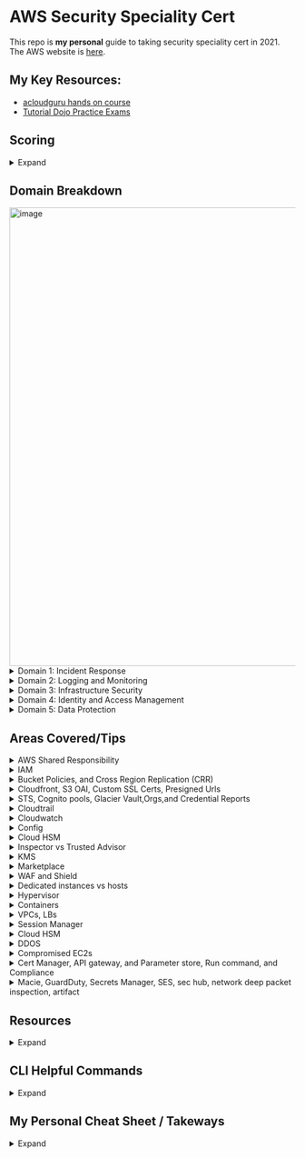 # AWS Security Speciality Cert
This repo is **my personal** guide to taking security speciality cert in 2021. The AWS website is [here](https://aws.amazon.com/certification/certified-security-specialty/).

## My Key Resources: 
* [acloudguru hands on course](https://acloudguru.com/course/aws-certified-security-specialty)
* [Tutorial Dojo Practice Exams](https://portal.tutorialsdojo.com/courses/aws-certified-security-specialty-practice-exams/lessons/practice-exams-timed-mode-7/)

## Scoring
<details>
  <summary>Expand</summary>
  
* 100 - 1000 with minimum 720
* scaled scoring model
* 15 unscored questions that do not affect your score
* Unanswered questions are scored as incorrect; there is no penalty for guessing
* Multiple-choice: Has one correct response and three incorrect responses (distractors).
* Multiple-response: Has two or more correct responses out of five or more options
</details>

## Domain Breakdown 
<img width="807" alt="image" src="https://user-images.githubusercontent.com/44328319/133793047-a5f83399-c53b-4bbb-b12f-322619eb123f.png">

<details>
  <summary>Domain 1: Incident Response </summary>
  
1.1 Given an AWS abuse notice, evaluate the suspected compromised instance or exposed access keys.
* Given an AWS Abuse report about an EC2 instance, securely isolate the instance as part of a forensic investigation.
* Analyze logs relevant to a reported instance to verify a breach, and collect relevant data.
* Capture a memory dump from a suspected instancefor later deep analysis or for legal compliance reasons.
  
1.2 Verify that the Incident Response plan includes relevant AWS services.
* Determine if changes to baseline security configuration have been made.
* Determine if list omits services,processes, or procedures which facilitate Incident Response.
* Recommend services, processes, procedures to remediate gaps.

1.3 Evaluate the configuration of automated alerting, and execute possible remediation of security-related incidents and emerging issues.
* Automate evaluation of conformance with rules for new/changed/removed resources.
* Apply rule-based alerts for common infrastructure misconfigurations.
* Review previous security incidents and recommend improvements to existing systems
  
</details>
<details>
  <summary>Domain 2: Logging and Monitoring </summary>
  
2.1 Design and implement security monitoring and alerting.
* Analyze architecture and identify monitoring requirements and sources for monitoring statistics.
* Analyze architecture to determine which AWS services can be used to automate monitoring and alerting.*
* Analyze the requirements for custom application monitoring, and determine how this could be achieved.
* Setup automated tools/scripts to perform regular audits.
Version 2.0SCS-C014|P A G E

2.2 Troubleshoot security monitoring and alerting.
* Given an occurrence of a known event without the expected alerting, analyze the service functionality and configuration andremediate.
* Given an occurrence of a known event without the expected alerting, analyze the permissions and remediate.
* Given a custom application which is not reporting its statistics, analyze the configuration and remediate.
* Review audit trails of system and user activity.

2.3 Design and implement a logging solution.
* Analyze architecture and identify logging requirements and sources for log ingestion.
* Analyze requirements and implement durable and secure log storage according to AWS best practices.
* Analyzearchitecture to determine which AWS services can be used to automate log ingestion and analysis.

2.4Troubleshoot logging solutions.
* Given the absence of logs, determine the incorrect configuration and define remediation steps.
* Analyze logging access permissions to determine incorrect configuration and define remediation steps.
* Based on the security policy requirements, determine the correct log level, type, and sources
</details>


<details>
  <summary>Domain 3: Infrastructure Security </summary>
  
3.1 Design edge security on AWS.
* For a given workload, assess and limit the attack surface.
* Reduce blast radius (e.g. by distributing applications across accounts and regions).
* Choose appropriate AWS and/or third-party edge services such as WAF, CloudFront and Route53 to protect against DDoS or filter application-level attacks.
* Given a set of edge protection requirements for an application, evaluate the mechanisms to prevent and detect intrusions for compliance and recommend required changes.
* Test WAF rules to ensure they block malicious traffic.

3.2 Design and implement a secure network infrastructure.
* Disable any unnecessary network ports and protocols.
* Given a set of edge protection requirements, evaluate the security groups and NACLs of an application for compliance and recommend required changes.
* Given security requirements, decide on network segmentation (e.g. security groups and NACLs) that allow the minimum ingress/egress access required.
* Determine the use case for VPN or Direct Connect.Determine the use case for enabling VPC Flow Logs.
* Given a description of the network infrastructure for a VPC, analyze the use of subnets and gateways for secure operation.

3.3 Troubleshoot a secure network infrastructure.
* Determine where network traffic flow is being denied.
* Given a configuration,confirm security groups and NACLs have been implemented correctly.


3.4 Design and implement host-based security.
* Given security requirements, install and configure host-based protections including Inspector, SSM.
* Decide when to use host-based firewall like iptables.Recommend methods for host hardening and monitoring.  
</details>

<details>
  <summary>Domain 4: Identity and Access Management </summary>
  
4.1 Design and implement a scalable authorization and authentication system to access AWS resources.
* Given a description of a workload, analyze the access control configuration for AWS services and make recommendations that reduce risk.
* Given a description how an organization manages their AWS accounts, verify security of their root user.
* Given your organization’s compliance requirements, determine when to apply user policies and resource policies.
* Within an organization’s policy, determine when to federate a directory services to IAM.
* Design a scalable authorization model that includes users, groups, roles, and policies.
* Identify and restrict individual users of data and AWS resources.
* Review policies to establish that users/systems are restricted from performing functions beyond their responsibility, and also enforce proper separation of duties.

4.2 Troubleshoot an authorization and authentication system to access AWS resources.
* Investigate a user’s inability to access S3 bucket contents.
* Investigate a user’s inability to switchroles to a different account.
* Investigate an Amazon EC2 instance’s inability to access a given AWS resource

</details>
<details>
  <summary>Domain 5: Data Protection</summary>
  
5.1 Design and implement key management and use.
* Analyze a given scenario to determine an appropriate key management solution.
* Given a set of data protection requirements, evaluate key usage and recommend required changes.
* Determine and control the blast radius of a key compromise event and design a solution to contain the same.

5.2 Troubleshoot key management.
* Breakdown the difference between a KMS key grant and IAM policy.
* Deduce the precedence given different conflicting policies for a given key.
* Determine when and how to revoke permissions for a user or service in the event of a compromise.

5.3 Design and implement a data encryption solution for data at rest and data in transit.
* Given a set of data protection requirements, evaluate the security of the data at rest in a workload and recommend required changes.
* Verify policy on a key such that it can only beused by specific AWS services.
* Distinguish the compliance state of data through tag-based data classifications and automate remediation.
* Evaluate a number of transport encryption techniques and select the appropriate method (i.e. TLS, IPsec, client-side KMS encryption).
</details>

## Areas Covered/Tips
<details>
  <summary>AWS Shared Responsibility</summary>
  
  <img width="406" alt="image" src="https://user-images.githubusercontent.com/44328319/133936461-073ed22c-8298-4232-aac8-375968e5e2ac.png">
  <img width="1045" alt="image" src="https://user-images.githubusercontent.com/44328319/133936239-673da30a-479b-45ec-8d0e-907ac5546118.png">
  <img width="1265" alt="image" src="https://user-images.githubusercontent.com/44328319/133936186-4f2fd92a-c589-42fe-b712-bb8852d28749.png">
  <img width="241" alt="image" src="https://user-images.githubusercontent.com/44328319/133936265-a9281a8f-e848-4572-8365-36a048b3a1d6.png">

</details>
<details>
  <summary>IAM</summary>
    
  <img width="245" alt="image" src="https://user-images.githubusercontent.com/44328319/133936280-baf4f25d-83a5-4c98-be57-d3f7f8c6b258.png">
  <img width="240" alt="image" src="https://user-images.githubusercontent.com/44328319/133936293-d03014fd-94bc-4e94-8dcb-4c7f756d3dff.png">
  <img width="225" alt="image" src="https://user-images.githubusercontent.com/44328319/133936304-a06c2b3f-7cee-4119-9358-ebc89f913361.png">
 
</details>
 
<details>
  <summary>Bucket Policies, and Cross Region Replication (CRR)</summary>
  
  <img width="251" alt="image" src="https://user-images.githubusercontent.com/44328319/133936329-c50e8a26-fd61-4e43-a4a0-41056574ccf2.png">
  <img width="423" alt="image" src="https://user-images.githubusercontent.com/44328319/133936341-c793ed62-3ffd-42bd-bd5e-1dafdc52983e.png">
  <img width="359" alt="image" src="https://user-images.githubusercontent.com/44328319/133936469-877b6c3d-31fa-4ee9-bc6e-819b84bbaf0e.png">
  <img width="403" alt="image" src="https://user-images.githubusercontent.com/44328319/133936353-34a502f4-0da7-4978-a27a-f1610d3c5c09.png">
  <img width="371" alt="image" src="https://user-images.githubusercontent.com/44328319/133936490-9e13d487-1f2d-46d1-aaab-e751aae3193b.png">
  <img width="413" alt="image" src="https://user-images.githubusercontent.com/44328319/133936356-8679fda4-dfed-44ec-8c83-caff89c65c62.png">
  <img width="412" alt="image" src="https://user-images.githubusercontent.com/44328319/133936369-8f69d8d2-e847-4c03-a64a-e4145a40df8d.png">
  <img width="335" alt="image" src="https://user-images.githubusercontent.com/44328319/133936499-8512bf7e-cb79-4bd8-9832-f77bbdfd0c1a.png">
  <img width="398" alt="image" src="https://user-images.githubusercontent.com/44328319/133936502-8f041410-2519-49cd-a312-d5e2a1e2461d.png">
    
</details>
<details>
  <summary>Cloudfront, S3 OAI, Custom SSL Certs, Presigned Urls</summary>
  Steps to set up OAI see below in order for exam
  <img width="536" alt="image" src="https://user-images.githubusercontent.com/44328319/134004317-09945c2d-4bf7-4d7f-88c6-640c35829d11.png">  
  <img width="1081" alt="image" src="https://user-images.githubusercontent.com/44328319/134005268-b56b0dc0-210b-44d8-8682-c768ad23dd64.png">
  <img width="1141" alt="image" src="https://user-images.githubusercontent.com/44328319/134006453-5ee89c7b-7bb6-4e34-8574-4f07d60e5601.png">

</details>
<details>
  <summary>STS, Cognito pools, Glacier Vault,Orgs,and Credential Reports</summary>
  <img width="611" alt="image" src="https://user-images.githubusercontent.com/44328319/134177190-5567ee95-563e-43de-8aa2-65c15dbfa736.png">
  <img width="611" alt="image" src="https://user-images.githubusercontent.com/44328319/134177234-b1c82b20-9510-4e2e-a5ee-6e36808295f8.png">
  <img width="352" alt="image" src="https://user-images.githubusercontent.com/44328319/134177302-310ef83a-e25b-4485-8d0c-9d0ce7a1fa92.png">
  <img width="627" alt="image" src="https://user-images.githubusercontent.com/44328319/134177350-19668af6-19c7-4765-9c6c-85df590ec6c8.png">
  <img width="624" alt="image" src="https://user-images.githubusercontent.com/44328319/134177401-2a75ad3e-0547-4e11-ba69-c39b639f02f2.png">
  <img width="613" alt="image" src="https://user-images.githubusercontent.com/44328319/134177462-2009703b-28f4-4dae-939f-a366b84f9593.png">
  <img width="631" alt="image" src="https://user-images.githubusercontent.com/44328319/134177510-bca8e43d-fbf6-4880-a3b9-2b4e0e07ac94.png">
  <img width="631" alt="image" src="https://user-images.githubusercontent.com/44328319/134177569-5583daf4-6f01-4cfa-b20c-0067ae88133b.png">
  <img width="643" alt="image" src="https://user-images.githubusercontent.com/44328319/134177601-68a1c46b-de9f-434b-a559-2caadc039e72.png">
  <img width="597" alt="image" src="https://user-images.githubusercontent.com/44328319/134177653-951837ef-ca2b-47cf-988e-7e02f5d7a1c7.png">


</details>
<details>
  <summary>Cloudtrail</summary>
  
  ![image](https://user-images.githubusercontent.com/44328319/134353748-9207bda6-d8d5-401f-b96a-bb3db1ee2a91.png)
  This does not log RDP/SSH sessions.
  ![image](https://user-images.githubusercontent.com/44328319/134354253-56bb2df9-9da8-4b89-8ce9-d2185f534414.png)
  ![image](https://user-images.githubusercontent.com/44328319/134354152-9cac7580-40fa-4f4d-8cf7-6af808cc258e.png)
  ![image](https://user-images.githubusercontent.com/44328319/134354337-0e3760a7-ea9f-44f6-8695-ee01d25e57b8.png)
  ![image](https://user-images.githubusercontent.com/44328319/134354487-16e7ce82-224b-431b-a19e-6c404db27676.png)   
  ![image](https://user-images.githubusercontent.com/44328319/134354537-0478a2e5-6dde-429d-85e1-651617a045e7.png)

 </details>  
 <details>
  <summary>Cloudwatch</summary>
  
  ![image](https://user-images.githubusercontent.com/44328319/134354953-e861b9e6-f53a-454c-ba03-43e4507f896b.png)
  ![image](https://user-images.githubusercontent.com/44328319/134354974-dece39f9-456a-4979-8775-7431f6c06e75.png)
  ![image](https://user-images.githubusercontent.com/44328319/134355060-7374ea41-c2fa-45d3-bfa4-b203a6aecc51.png)
 </details>  
 
  <details>
  <summary>Config</summary>
  
  ![image](https://user-images.githubusercontent.com/44328319/134355480-f8260ca1-5c23-4245-8e86-3f56b7963849.png)
  ![image](https://user-images.githubusercontent.com/44328319/134355527-938d035d-43b1-420e-af31-40efa28742dc.png)
  ![image](https://user-images.githubusercontent.com/44328319/134357716-e6c1162a-51c3-4553-bcdb-b1632d671b63.png)
  Know when to use above 
  
  ![image](https://user-images.githubusercontent.com/44328319/134357918-6dbf2028-5394-4da5-9e11-2356c6046b83.png)

 </details>  
 
 <details>
  <summary>Cloud HSM</summary>
 
  ![image](https://user-images.githubusercontent.com/44328319/134356717-1894bb5d-c212-4f19-9e51-f3eaf9c7487a.png)
  ![image](https://user-images.githubusercontent.com/44328319/134356904-f1e839b0-68e8-4ce6-8ea7-dc6b77cb5979.png)

 </details>  
 
  <details>
  <summary>Inspector vs Trusted Advisor</summary>
  
  ![image](https://user-images.githubusercontent.com/44328319/134357323-a55d80f5-b971-4e8d-92f0-2c93b62590e8.png)
  ![image](https://user-images.githubusercontent.com/44328319/134357385-ad75126d-333d-4474-9e63-8f6e7a04452b.png)
  ![image](https://user-images.githubusercontent.com/44328319/134357489-a6edee5e-ed2a-49d4-a8ed-ee90fad994df.png)
  ![image](https://user-images.githubusercontent.com/44328319/134357436-fd648385-765a-480b-a687-bb985e48e55a.png)

 </details>  
 
 <details>
  <summary>KMS</summary>
  
  <img width="915" alt="image" src="https://user-images.githubusercontent.com/44328319/134982143-d14e1371-73e1-46c5-9fef-4f5db1ed8e42.png">
  <img width="790" alt="image" src="https://user-images.githubusercontent.com/44328319/134982184-a46e0d3c-fe43-4cd6-a669-5109345de917.png">
  <img width="882" alt="image" src="https://user-images.githubusercontent.com/44328319/134982250-a0739e5d-417f-40ac-aaf0-90691b334e36.png">
  <img width="834" alt="image" src="https://user-images.githubusercontent.com/44328319/134982276-45ded481-e84c-4710-9555-17823be46e1e.png">
  <img width="807" alt="image" src="https://user-images.githubusercontent.com/44328319/134982313-0c9fb5a9-6d04-43f4-85b7-90cb2cd64d66.png">
  <img width="740" alt="image" src="https://user-images.githubusercontent.com/44328319/134982438-64d3a19d-d755-4b04-ad87-206d289d166e.png">
  <img width="696" alt="image" src="https://user-images.githubusercontent.com/44328319/134982386-28967bba-3714-46ad-b879-1086ed9995cd.png">
  <img width="976" alt="image" src="https://user-images.githubusercontent.com/44328319/134982547-3ba32560-ff2c-4d8d-9257-76dc3b361639.png">
  <img width="959" alt="image" src="https://user-images.githubusercontent.com/44328319/134982626-76a29879-5145-4e27-9e10-e1aa071a07b0.png">
  <img width="1063" alt="image" src="https://user-images.githubusercontent.com/44328319/134982777-14d3da6f-bdd3-407b-8fff-79764ffff56e.png">
  <img width="1049" alt="image" src="https://user-images.githubusercontent.com/44328319/134982810-2ee1beb3-5303-43ee-8739-98babc2b66c1.png">
  <img width="1054" alt="image" src="https://user-images.githubusercontent.com/44328319/134983007-a5fd2766-590e-4bbe-95ec-ed423f9389ca.png">
  <img width="961" alt="image" src="https://user-images.githubusercontent.com/44328319/134983883-57618652-2003-4f7b-8ea7-76e7eab5f7ea.png">
  <img width="905" alt="image" src="https://user-images.githubusercontent.com/44328319/134984026-715c4a08-4e49-4350-8fdb-c324ad6cffc3.png">
  get your public key pair
  <img width="1099" alt="image" src="https://user-images.githubusercontent.com/44328319/134984154-00abd6ce-e00b-4d28-8a72-c5074a0ff6c3.png">
  <img width="1125" alt="image" src="https://user-images.githubusercontent.com/44328319/134984193-3110b949-a6ca-4a6a-a39b-95afb6e28619.png">
  <img width="991" alt="image" src="https://user-images.githubusercontent.com/44328319/134984450-ed1734bb-1b48-4da7-a44b-f5bb091180c0.png">
  <img width="931" alt="image" src="https://user-images.githubusercontent.com/44328319/134984503-59e6ed8b-ed34-4cfd-8ab8-f4aed89c65c7.png">
  <img width="1047" alt="image" src="https://user-images.githubusercontent.com/44328319/134990059-9350ac8f-efcb-4731-bd0c-29cd9eecd2ec.png">
  <img width="1062" alt="image" src="https://user-images.githubusercontent.com/44328319/134990148-cd52df29-32a5-4260-bbc9-cb4b1910b3f4.png">
  <img width="1053" alt="image" src="https://user-images.githubusercontent.com/44328319/134990267-b9080a09-4726-490f-95dc-4440a73b4bd1.png">

 </details>  
  
 <details>
  <summary>Marketplace</summary>
  
  <img width="958" alt="image" src="https://user-images.githubusercontent.com/44328319/134985229-dd43c489-b3dc-4b0a-906e-9229c6472d3e.png">
 </details>  
 
  <details>
  <summary>WAF and Shield</summary>
  
   <img width="916" alt="image" src="https://user-images.githubusercontent.com/44328319/134986346-6c41e277-8a4a-4b2c-b070-61227e10529b.png">
   <img width="995" alt="image" src="https://user-images.githubusercontent.com/44328319/134986364-fd12866c-615a-4cbc-9c8c-5b3b89f63bd9.png">
   <img width="976" alt="image" src="https://user-images.githubusercontent.com/44328319/134986449-b52cee59-9c8a-4698-b4c2-c801190f1072.png">
   <img width="998" alt="image" src="https://user-images.githubusercontent.com/44328319/134986498-d091b3b8-06b9-44ad-812a-467cdb3f78d3.png">
  
 </details> 
 
 <details>
  <summary>Dedicated instances vs hosts</summary>
  
  <img width="601" alt="image" src="https://user-images.githubusercontent.com/44328319/134986682-d6eea621-10e9-44fb-a446-a2a46de739c9.png">
  <img width="944" alt="image" src="https://user-images.githubusercontent.com/44328319/134986721-766afbde-ab41-4d99-a8b2-043d6781cde4.png">

 </details> 
 
  <details>
  <summary>Hypervisor</summary>
   
   <img width="893" alt="image" src="https://user-images.githubusercontent.com/44328319/134987063-dafe91f6-a9db-4444-a771-eebfb1c7013b.png">
   <img width="951" alt="image" src="https://user-images.githubusercontent.com/44328319/134987145-f348966d-526c-4891-a556-23761a0d858f.png">

 </details> 
 
 <details>
 <summary>Containers</summary>
  
  <img width="549" alt="image" src="https://user-images.githubusercontent.com/44328319/134990467-b6f7700b-1ab8-485e-997a-46f4f7365e97.png">
  <img width="590" alt="image" src="https://user-images.githubusercontent.com/44328319/134990599-561879bb-ced0-4b4f-a1bd-3e6a372c4467.png">
  <img width="942" alt="image" src="https://user-images.githubusercontent.com/44328319/134990618-e91a385c-bc6f-49fb-ae91-8fd7362b5a57.png">
  <img width="961" alt="image" src="https://user-images.githubusercontent.com/44328319/134990702-af3f4911-27a4-4790-832f-e699a8c5ef56.png">
  <img width="626" alt="image" src="https://user-images.githubusercontent.com/44328319/134990744-4f8b46eb-88c1-4a89-a9cd-0f47fe75dfcb.png">
  <img width="954" alt="image" src="https://user-images.githubusercontent.com/44328319/134990792-2750a636-f56f-4a3b-888f-4c19d42196c5.png">

 </details> 
 
 <details>
 <summary>VPCs, LBs</summary>
  
  <img width="1022" alt="image" src="https://user-images.githubusercontent.com/44328319/135096436-6e9e16e6-047e-4044-a39f-e91fcfeb87e1.png">
  <img width="1050" alt="image" src="https://user-images.githubusercontent.com/44328319/135097012-dcb87195-fc1f-493d-a727-f2b48b3da5ca.png">
  <img width="1055" alt="image" src="https://user-images.githubusercontent.com/44328319/135097602-1872c44d-a1aa-4ffb-a7b4-5cfbb48f5c9c.png">
  <img width="763" alt="image" src="https://user-images.githubusercontent.com/44328319/135097682-22fcdf9e-bc82-423d-b115-6326ac0609cf.png">
  <img width="1038" alt="image" src="https://user-images.githubusercontent.com/44328319/135098006-baa9f0c0-e0cc-420d-bc9c-2acd53328f9a.png">
  <img width="1071" alt="image" src="https://user-images.githubusercontent.com/44328319/135098292-1492519a-bf70-4372-abfa-96be03f940be.png">
  <img width="1020" alt="image" src="https://user-images.githubusercontent.com/44328319/135098419-c20e46d3-9616-42d2-89fb-57beffe5a0c7.png">
  <img width="1007" alt="image" src="https://user-images.githubusercontent.com/44328319/135098584-ac4445c6-bece-47a7-99a9-eeeab7d3e9ca.png">
  <img width="1073" alt="image" src="https://user-images.githubusercontent.com/44328319/135100366-71126fab-0d02-4691-af51-4beb982b82e6.png">
  <img width="1061" alt="image" src="https://user-images.githubusercontent.com/44328319/135100769-1e4b431d-e691-4b4d-9fea-16e134211c38.png">
  Transit Gateway = replace multiple vpns
  <img width="1023" alt="image" src="https://user-images.githubusercontent.com/44328319/135100929-35956154-9aeb-4b9f-941a-91b83a8f3d2d.png">
  <img width="1003" alt="image" src="https://user-images.githubusercontent.com/44328319/135101023-f092392d-2df6-4522-a843-747dbf5e53d7.png">
  <img width="928" alt="image" src="https://user-images.githubusercontent.com/44328319/135101078-c5be842c-1bad-4fe1-83ae-667292903fb1.png">
  
 </details>  

 <details>
 <summary>Session Manager</summary>
  
 <img width="966" alt="image" src="https://user-images.githubusercontent.com/44328319/135098827-7724bb94-6837-47b4-9ead-82c8c45676d9.png">
  
 </details>  
 
<details>
<summary>Cloud HSM</summary>

<img width="944" alt="image" src="https://user-images.githubusercontent.com/44328319/135099654-d035ff4e-cdc3-48b8-88fc-aea25b14c659.png">
<img width="894" alt="image" src="https://user-images.githubusercontent.com/44328319/135100170-02dfdaaf-2041-47f7-8ee6-d355c84959d5.png">

</details>  


<details>
<summary>DDOS</summary>

<img width="832" alt="image" src="https://user-images.githubusercontent.com/44328319/135170201-8f887990-8698-47ea-974a-c4178dcaa098.png">
<img width="988" alt="image" src="https://user-images.githubusercontent.com/44328319/135170455-ebbde8c6-0ed3-4509-83bf-10479723a931.png">
<img width="1046" alt="image" src="https://user-images.githubusercontent.com/44328319/135170531-267f21e1-beb1-459c-bf88-c44ba3ffb4fe.png">

</details>

<details>
<summary>Compromised EC2s</summary>
  
<img width="1019" alt="image" src="https://user-images.githubusercontent.com/44328319/135170702-4497d289-a0d0-498c-9f56-632467cc31f1.png">
If leaked accesskeys make inactive and delete
<img width="862" alt="image" src="https://user-images.githubusercontent.com/44328319/135171231-8c575b79-707d-4038-b5d6-527c869a4f53.png">

</details>

<details>
<summary>Cert Manager, API gateway, and Parameter store, Run command, and Compliance</summary>
  
<img width="968" alt="image" src="https://user-images.githubusercontent.com/44328319/135348624-f069dca9-f565-45d1-9d3f-65f1d0e8b130.png">
<img width="1014" alt="image" src="https://user-images.githubusercontent.com/44328319/135349021-4d440fcf-60aa-44b5-a93c-2d9c8dc8bfa2.png">
<img width="1008" alt="image" src="https://user-images.githubusercontent.com/44328319/135349225-23fcf875-0dfd-404f-8634-214b915aaf45.png">
<img width="1021" alt="image" src="https://user-images.githubusercontent.com/44328319/135349346-5616d8fd-35af-44c6-8888-8d93875cc72c.png">
<img width="1000" alt="image" src="https://user-images.githubusercontent.com/44328319/135349556-1bcdef04-348e-4d43-b55e-20d550bfb78b.png">
<img width="1015" alt="image" src="https://user-images.githubusercontent.com/44328319/135349533-f739311e-c62a-4f66-bf3d-2310a4bdceb2.png">
<img width="1014" alt="image" src="https://user-images.githubusercontent.com/44328319/135349619-8426b6ca-0b76-4301-b38e-9d930099e205.png">
<img width="975" alt="image" src="https://user-images.githubusercontent.com/44328319/135349644-d8c5c5c5-b434-4977-bb13-975703c34f29.png">
<img width="970" alt="image" src="https://user-images.githubusercontent.com/44328319/135349674-93abcd0d-d161-4a08-9e41-b5a170d4e8e2.png">

<img width="958" alt="image" src="https://user-images.githubusercontent.com/44328319/135349477-edde9ff6-42fd-4122-b52b-6c3c821d9992.png">


</details>
<details>
<summary>Macie, GuardDuty, Secrets Manager, SES, sec hub, network deep packet inspection, artifact</summary>
  
<img width="626" alt="image" src="https://user-images.githubusercontent.com/44328319/135527715-3d90766d-a242-48d1-8bb9-0428d92c09dd.png">
<img width="1055" alt="image" src="https://user-images.githubusercontent.com/44328319/135527872-6f2405c3-03e0-4e8e-a981-afc2824d4915.png">
<img width="978" alt="image" src="https://user-images.githubusercontent.com/44328319/135527990-e2207466-2b5e-452d-944f-093b1ad077c9.png">
<img width="1065" alt="image" src="https://user-images.githubusercontent.com/44328319/135528302-bcc965ac-2fdd-40b6-b3f0-9366df5348b4.png">
<img width="1055" alt="image" src="https://user-images.githubusercontent.com/44328319/135528383-ff6cdc68-5059-469b-91aa-b6fa701ae3b4.png">
<img width="991" alt="image" src="https://user-images.githubusercontent.com/44328319/135528501-cec6e0a0-83ff-4d22-8b94-389abeade9ff.png">
<img width="1060" alt="image" src="https://user-images.githubusercontent.com/44328319/135528649-d952d4c1-f47a-43d9-91a4-f9c040d01b28.png">
<img width="1062" alt="image" src="https://user-images.githubusercontent.com/44328319/135528763-5083f388-27f6-4889-89fe-0cd186462366.png">
<img width="1000" alt="image" src="https://user-images.githubusercontent.com/44328319/135528838-3e152c92-ec78-468c-815d-0bef2b865093.png">







</details>

## Resources

<details>
<summary>Expand</summary>
 
* [Cloudtrail Supported services](https://docs.aws.amazon.com/awscloudtrail/latest/userguide/cloudtrail-aws-service-specific-topics.html) 
* [WAF cloudformation](https://s3.amazonaws.com/cloudformation-examples/community/common-attacks.json)
* [Cantrill Labs](https://learn.cantrill.io/)

</details>



## CLI Helpful Commands
<details>
  <summary>Expand</summary>

* Key related commands
    ```#Create a new key and make a note of the region you are working in 
    aws kms create-key

    #Test encrypting plain text using my new key: 
    aws kms encrypt --plaintext "hello" --key-id <key_arn>

    #Create a new user called Dave and generate access key / secret access key
    aws iam create-user --user-name dave
    aws iam create-access-key --user-name dave

    #Run aws configure using Dave's credentials creating a CLI profile for him
    aws configure --profile dave
    aws kms encrypt --plaintext "hello" --key-id <key_arn> --profile dave

    #Create a grant for user called Dave
    aws iam get-user --user-name dave
    aws kms create-grant --key-id <key_arn> --grantee-principal <Dave's_arn> --operations "Encrypt"

    #Encrypt plain text as user Dave: 
    aws kms encrypt --plaintext "hello" --key-id <key_arn> --grant-tokens <grant_token_from_previous_command> --profile dave

    #Revoke the grant:
    aws kms list-grants --key-id <key_arn>
    aws kms revoke-grant --key-id <key_arn> --grant-id <grant_id>

    #Check that the revoke was successful:
    aws kms encrypt --plaintext "hello" --key-id <key_arn> --profile dave

    https://docs.aws.amazon.com/cli/latest/reference/kms/create-grant.html ```
* ```aws configure```
* presigned url `aws s3 presign s3://url --expires-in 300`
* Copies file from local to bucket```aws s3 cp <path> s3://<bucket>```
* List buckets```aws s3 ls```
* List Bucket Content: ```aws s3 ls s3://<bucket>```
* How get canicol names via cli `aws s3api list-buckets`
* Create s3 bucket ```aws s3api create-bucket --bucket <bucketname> --region us-east-1```
* grab your environment variables from cli ```env | grep ^AWS```
* What is the policies attached to that user ```aws iam list-attached-user-policies --user-name=$AWS_ACCOUNT_USERNAME```
* Create iam user ```aws iam create-user --user-name root-for-vault```
* Attach policy ```aws iam attach-user-policy --user-name root-for-vault --policy-arn arn:aws:iam::${AWS_ACCOUNT_ID}:policy/vault-root```
* Create access key and secret passing to txt for temp use ```aws iam create-access-key --user-name root-for-vault | tee root-for-vault-keys.txt```
* Set default region ```export AWS_DEFAULT_REGION=us-east-1```
* Create VPC ```aws ec2 create-default-vpc```
* Run EC2 ```aws ec2 run-instances --image-id <amiid> --instance-type <ec2type> --count 1```
* List RDS ```aws rds describe-db-instances```
* Grab metadata from instance ```curl http://169.254.169.254/latest/meta-data/``` ```wget http://169.254.169.254/latest/meta-data/```
* Grab userdata from instance ```curl http://169.254.169.254/latest/user-data/```
* List lambda functions ```aws lambda list-functions --max-items 10```  [Full list of lambda cli ](https://docs.aws.amazon.com/cli/latest/reference/lambda/index.html)
* Invoke Lambda ```aws lambda invoke \
    --function-name my-function \
    --payload '{ "name": "Bob" }' \
    response.json```
* Delete an S3 bucket and all its contents with just one command 
`aws s3 rb s3://bucket-name -force`
* Copy a directory and its subfolders from your PC to Amazon S3 
`aws s3 cp MYFolder s3://bucket-name -recursive [-region us-west-2]`
* Display subsets of all available ec2 images 
`aws ec2 describe-images | grep ubuntu`
* List users in a different format 
`aws iam list-users --output table`
* Get credentialed IAM reports from CLI `aws iam generate-credential-report` and read it `aws iam get-credential-report --output text | base64 --decode >> credentialreport.csv`
* List the sizes of an S3 bucket and its contents 
`aws s3api list-objects --bucket BUCKETNAME --output json --query " 
[sum(Contents[].Size), length(Contents[])]"`
* Move S3 bucket to a different location 
`aws s3 sync s3://oldbucket s3://newbucket --source-region us-west-l 
--region us-west-2`
* sync files from local but exlude some directories and .pem `aws s3 sync <YOURLOCALPATH> s3://<YOURBUCKETNAME> --exclude 'scripts/*' --exclude '*.pem'`
* List users by ARN 
`aws iam list-users --output json | jq -r .Users[].Arn`
* List all of your instances that are currently running
`aws ec2 describe-instances --filters Name=instance-state-name,Values=running --query 'Reservations[*].Instances[].[InstanceId,State,PublicIpAddress, Tags[?Key==`Name`].Value]' --region us-east-1 --output json | jq `
`aws ec2 describe-instances --filters Name=instance-state-name,Values=running --region us-east-1 --output table`
* start ec2 instances `aws ec2 start-instances --instance-ids <your instance id>`
* describe your sg rules `aws ec2 describe-security-group-rules`
* Other ways to pass input parameters to the AWS CLI with JSON 
`aws iam put-user-policy --user-name AWS-Cli-Test --policy-name 
Power-Access --policy-document { "Statement":[{ "Effect": 
"Allow" , "NotAction":"iam:*", "Resource": "*"} ] }`
* When backups complete send to sns topic `aws backup put-backup-vault-notifications --endpoint-url https://backup.eu-west-1.amazonaws.com --backup-vault-name examplevault --sns-topic-arn arn:aws:sns:eu-west-1:111111111111:exampletopic --backup-vault-events BACKUP_JOB_COMPLETED`
* Get backups notifications `aws backup get-backup-vault-notifications --backup-vault-name examplevault`
</details>

## My Personal Cheat Sheet / Takeways
      
 <details>
    <summary>Expand</summary>
   
 * 2 services to check ssh open: Config and Trusted Advisor
 * Visibility = Config
 * Multi tenant key service = KMS
 * Customer Shared Responsibility = Configure IAM and apply sec updates
 * 2 services automate tech tasks to avoid human erorr = ops works and codedeploy
 * Principal in IAM permissions = user, account, service to allow or deny
 * Service control Policies = guardrail and org units accesses
 * AWS API used to AD = STS 
 * Temp access to object = presigned url 
 * Permission Boundaries = used to limit max permissions for user roles or users
 * custom ssl needs be in stored in us-east1 cert store
 * Vault lock = can't be changed when implemented
 * AD federation = users must navigate to ADFS signin and users do not need IAM creds
 * Steps cross region replication = owner destination bucket grants source owner via bucket policy permission to replicate
 * Cloudwatch = log aggregation, resource utilization, trigger lambda
 * What inspector package checks for root login over ssh: security best practices and CIS.
 * Cloudfront are global ALB wafs are regional
 * Policy conditions used for in key policy: WHEN IN EFFECT
 * Options in WAF = BLOCK, ALLOW, COUNT
 * Rotation freq AWS MANAGED KEYs= 3 yrs can't be changed
 * KMS Grant WHEN = TEMP ACCESS
 * Can you move customer cmk region to region? No 
 * Benefit of key rotation on cmk = can be done manually whenver
 * Advantages own key material cmk = use your own key material / set reqs , delete any time without waiting 7 to 30 days
 * Customer managed cmk rotation = 1 yr automation
 * All kms cmk to s3 how would configure = `kms:ViaService` condition key in "key policy" or "in IAM Policy".
 * Ec2 hacked then = stop instance, snapshot volume, and isloate for foreinsics
 * Cloudfront features to protect endpoints = OAI and georestriction
 * ACM integrates with Elastic Load Balancing,Amazon CloudFront,AWS Elastic Beanstalk,Amazon API Gateway,AWS Nitro Enclaves
 * What network ports ses configured to smtp endpoint = 25, 587, 2587
 * ![image](https://user-images.githubusercontent.com/44328319/135766561-7f3c6027-2d32-44ff-ac8c-f8ce5c7f024e.png)
 * ![image](https://user-images.githubusercontent.com/44328319/135787409-fdaed081-5cfc-49a3-b33b-291dbfdbee85.png)
 * managed services using 'perfect forward secrecy' = cloudfront and elb 
 <img width="1256" alt="image" src="https://user-images.githubusercontent.com/44328319/135874424-e94612ea-24b2-4046-bbc2-c16a290b6b0c.png">
 * How prevent vpc using aws dns?  Set the enableDnsHostnames and enableDnsSupport attributes in the VPC to false to disable DNS resolution in the VPC
 * Cloudtrail 'write-only' or 'all' usually fixes not logging due to set to 'read'.
 * <img width="616" alt="image" src="https://user-images.githubusercontent.com/44328319/136105062-52b087ab-6c8b-4ae6-bf6d-0d1b31314efa.png">
 * <img width="578" alt="image" src="https://user-images.githubusercontent.com/44328319/136105113-e47d84ea-1a7d-42a8-86a5-4c0f1c0b06c6.png">
 * <img width="829" alt="image" src="https://user-images.githubusercontent.com/44328319/136105185-8dee688c-eb2b-4c7c-94a8-a43034893509.png"> 
 * <img width="1252" alt="image" src="https://user-images.githubusercontent.com/44328319/136106714-2135fc2d-5309-4588-8853-d01f6afabe3d.png">
 * <img width="1021" alt="image" src="https://user-images.githubusercontent.com/44328319/137330102-5c09f1cf-745d-449e-b05e-3e2eaf3f7e32.png">
 * <img width="1083" alt="image" src="https://user-images.githubusercontent.com/44328319/137330655-d00c0945-0774-499a-9fd2-415caced2749.png">
 * <img width="1045" alt="image" src="https://user-images.githubusercontent.com/44328319/138293265-cd8ef8ff-28fb-4c48-b8bd-49a07ebba9f8.png">
 * <img width="919" alt="image" src="https://user-images.githubusercontent.com/44328319/138604810-0a87496b-d9a5-465c-bd5f-dd9f494dc98a.png">








   
 </details>  

